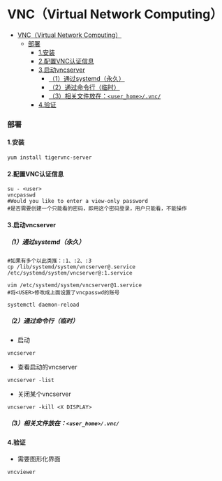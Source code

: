 # VNC（Virtual Network Computing）

<!-- @import "[TOC]" {cmd="toc" depthFrom=1 depthTo=6 orderedList=false} -->
<!-- code_chunk_output -->

- [VNC（Virtual Network Computing）](#vncvirtual-network-computing)
    - [部署](#部署)
      - [1.安装](#1安装)
      - [2.配置VNC认证信息](#2配置vnc认证信息)
      - [3.启动vncserver](#3启动vncserver)
        - [（1）通过systemd（永久）](#1通过systemd永久)
        - [（2）通过命令行（临时）](#2通过命令行临时)
        - [（3）相关文件放在：`<user_home>/.vnc/`](#3相关文件放在user_homevnc)
      - [4.验证](#4验证)

<!-- /code_chunk_output -->

### 部署

#### 1.安装
```shell
yum install tigervnc-server
```

#### 2.配置VNC认证信息

```shell
su - <user>
vncpasswd
#Would you like to enter a view-only password
#是否需要创建一个只能看的密码，即用这个密码登录，用户只能看，不能操作
```

#### 3.启动vncserver

##### （1）通过systemd（永久）
```shell
#如果有多个以此类推：:1、:2、:3
cp /lib/systemd/system/vncserver@.service  /etc/systemd/system/vncserver@:1.service

vim /etc/systemd/system/vncserver@1.service
#将<USER>修改成上面设置了vncpasswd的账号

systemctl daemon-reload
```

##### （2）通过命令行（临时）
* 启动
```shell
vncserver
```

* 查看启动的vncserver
```shell
vncserver -list
```

* 关闭某个vncserver
```shell
vncserver -kill <X DISPLAY>
```

##### （3）相关文件放在：`<user_home>/.vnc/`

#### 4.验证
* 需要图形化界面
```shell
vncviewer
```
